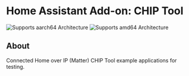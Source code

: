 # Home Assistant Add-on: CHIP Tool

![Supports aarch64 Architecture][aarch64-shield]
![Supports amd64 Architecture][amd64-shield]

## About

Connected Home over IP (Matter) CHIP Tool example applications for testing.

[aarch64-shield]: https://img.shields.io/badge/aarch64-yes-green.svg
[amd64-shield]: https://img.shields.io/badge/amd64-yes-green.svg
